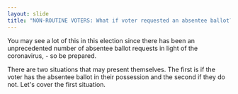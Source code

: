 ```yaml
---
layout: slide
title: "NON-ROUTINE VOTERS: What if voter requested an absentee ballot?"
---
```


You may see a lot of this in this election since there has been an unprecedented number of absentee ballot requests in light of the coronavirus, - so be prepared.

There are two situations that may present themselves. The first is if the voter has the absentee ballot in their possession and the second if they do not. Let&#39;s cover the first situation.